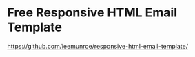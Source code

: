 # Free Responsive HTML Email Template

https://github.com/leemunroe/responsive-html-email-template/
